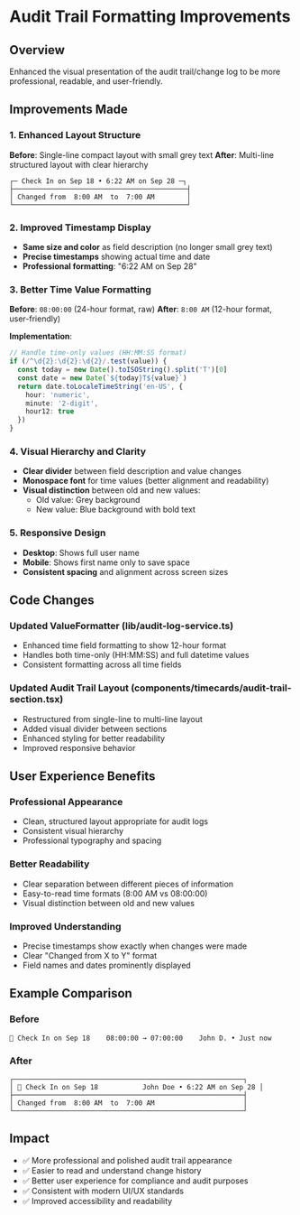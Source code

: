 # Audit Trail Formatting Improvements

## Overview
Enhanced the visual presentation of the audit trail/change log to be more professional, readable, and user-friendly.

## Improvements Made

### 1. Enhanced Layout Structure
**Before**: Single-line compact layout with small grey text
**After**: Multi-line structured layout with clear hierarchy

```
┌─ Check In on Sep 18 • 6:22 AM on Sep 28 ─┐
├───────────────────────────────────────────┤
│ Changed from  8:00 AM  to  7:00 AM        │
└───────────────────────────────────────────┘
```

### 2. Improved Timestamp Display
- **Same size and color** as field description (no longer small grey text)
- **Precise timestamps** showing actual time and date
- **Professional formatting**: "6:22 AM on Sep 28"

### 3. Better Time Value Formatting
**Before**: `08:00:00` (24-hour format, raw)
**After**: `8:00 AM` (12-hour format, user-friendly)

**Implementation**:
```typescript
// Handle time-only values (HH:MM:SS format)
if (/^\d{2}:\d{2}:\d{2}/.test(value)) {
  const today = new Date().toISOString().split('T')[0]
  const date = new Date(`${today}T${value}`)
  return date.toLocaleTimeString('en-US', {
    hour: 'numeric',
    minute: '2-digit',
    hour12: true
  })
}
```

### 4. Visual Hierarchy and Clarity
- **Clear divider** between field description and value changes
- **Monospace font** for time values (better alignment and readability)
- **Visual distinction** between old and new values:
  - Old value: Grey background
  - New value: Blue background with bold text

### 5. Responsive Design
- **Desktop**: Shows full user name
- **Mobile**: Shows first name only to save space
- **Consistent spacing** and alignment across screen sizes

## Code Changes

### Updated ValueFormatter (lib/audit-log-service.ts)
- Enhanced time field formatting to show 12-hour format
- Handles both time-only (HH:MM:SS) and full datetime values
- Consistent formatting across all time fields

### Updated Audit Trail Layout (components/timecards/audit-trail-section.tsx)
- Restructured from single-line to multi-line layout
- Added visual divider between sections
- Enhanced styling for better readability
- Improved responsive behavior

## User Experience Benefits

### Professional Appearance
- Clean, structured layout appropriate for audit logs
- Consistent visual hierarchy
- Professional typography and spacing

### Better Readability
- Clear separation between different pieces of information
- Easy-to-read time formats (8:00 AM vs 08:00:00)
- Visual distinction between old and new values

### Improved Understanding
- Precise timestamps show exactly when changes were made
- Clear "Changed from X to Y" format
- Field names and dates prominently displayed

## Example Comparison

### Before
```
🔧 Check In on Sep 18    08:00:00 → 07:00:00    John D. • Just now
```

### After
```
┌─────────────────────────────────────────────────────────┐
│ 🔧 Check In on Sep 18           John Doe • 6:22 AM on Sep 28 │
├─────────────────────────────────────────────────────────┤
│ Changed from  8:00 AM  to  7:00 AM                      │
└─────────────────────────────────────────────────────────┘
```

## Impact
- ✅ More professional and polished audit trail appearance
- ✅ Easier to read and understand change history
- ✅ Better user experience for compliance and audit purposes
- ✅ Consistent with modern UI/UX standards
- ✅ Improved accessibility and readability
